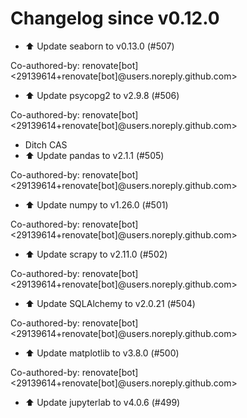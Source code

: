 # Changelog since v0.12.0
- ⬆️ Update seaborn to v0.13.0 (#507)

Co-authored-by: renovate[bot] <29139614+renovate[bot]@users.noreply.github.com> 
- ⬆️ Update psycopg2 to v2.9.8 (#506)

Co-authored-by: renovate[bot] <29139614+renovate[bot]@users.noreply.github.com> 
- Ditch CAS 
- ⬆️ Update pandas to v2.1.1 (#505)

Co-authored-by: renovate[bot] <29139614+renovate[bot]@users.noreply.github.com> 
- ⬆️ Update numpy to v1.26.0 (#501)

Co-authored-by: renovate[bot] <29139614+renovate[bot]@users.noreply.github.com> 
- ⬆️ Update scrapy to v2.11.0 (#502)

Co-authored-by: renovate[bot] <29139614+renovate[bot]@users.noreply.github.com> 
- ⬆️ Update SQLAlchemy to v2.0.21 (#504)

Co-authored-by: renovate[bot] <29139614+renovate[bot]@users.noreply.github.com> 
- ⬆️ Update matplotlib to v3.8.0 (#500)

Co-authored-by: renovate[bot] <29139614+renovate[bot]@users.noreply.github.com> 
- ⬆️ Update jupyterlab to v4.0.6 (#499) 
